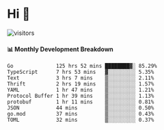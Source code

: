 # Hi 👋
 
![visitors](https://visitor-badge.glitch.me/badge?page_id=sorcererxw.sorcererx)

#### 📊 Monthly Development Breakdown

<!--START_SECTION:waka-->
```text
Go              125 hrs 52 mins ████████▓░ 85.29%
TypeScript      7 hrs 53 mins   ▓░░░░░░░░░ 5.35%
Text            3 hrs 7 mins    ▒░░░░░░░░░ 2.11%
Thrift          2 hrs 19 mins   ▒░░░░░░░░░ 1.57%
YAML            1 hr 47 mins    ▒░░░░░░░░░ 1.21%
Protocol Buffer 1 hr 39 mins    ▒░░░░░░░░░ 1.13%
protobuf        1 hr 11 mins    ▒░░░░░░░░░ 0.81%
JSON            44 mins         ▒░░░░░░░░░ 0.50%
go.mod          37 mins         ▒░░░░░░░░░ 0.43%
TOML            32 mins         ▒░░░░░░░░░ 0.37%
```
<!--END_SECTION:waka-->
